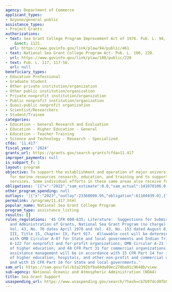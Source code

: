 ```yaml
---
agency: Department of Commerce
applicant_types:
- Anyone/general public
assistance_types:
- Project Grants
authorizations:
- text: Sea Grant College Program Improvement Act of 1976. Pub. L. 94, 461. 33 U.S.C.
    &sect; 1121.
  url: https://www.govinfo.gov/link/plaw/94/public/461
- text: National Sea Grant College Program Act. Pub. L. 100, 220.
  url: https://www.govinfo.gov/link/plaw/100/public/220
- text: Pub. L. 117, 117-58.
  url: null
beneficiary_types:
- Education Professional
- Graduate Student
- Other private institution/organization
- Other public institution/organization
- Private nonprofit institution/organization
- Public nonprofit institution/organization
- Quasi-public nonprofit organization
- Scientist/Researchers
- Student/Trainee
categories:
- Education - General Research and Evaluation
- Education - Higher Education - General
- Education - Teacher Training
- Science and Technology - Research - Specialized
cfda: '11.417'
fiscal_year: '2024'
grants_url: https://grants.gov/search-grants?cfda=11.417
improper_payments: null
is_subpart_f: 1
layout: program
objective: To support the establishment and operation of major university centers
  for marine resources research, education, and training and to support marine advisory
  services. Some individual efforts in these same areas also receive funding.
obligations: '[{"x":"2023","sam_estimate":0.0,"sam_actual":141070106.0,"usa_spending_actual":141070105.8},{"x":"2024","sam_estimate":0.0,"sam_actual":156584805.0,"usa_spending_actual":152368680.0},{"x":"2025","sam_estimate":0.0,"sam_actual":75600000.0,"usa_spending_actual":31130043.0}]'
other_program_spending: null
outlays: '[{"x":"2023","outlay":23368698.95,"obligation":61104439.0},{"x":"2024","outlay":32696108.87,"obligation":173173110.0},{"x":"2025","outlay":821178.61,"obligation":5601100.0}]'
permalink: /program/11.417.html
popular_name: National Sea Grant College Program
program_type: assistance_listing
results: []
rules_regulations: '45 CFR 600-635; Literature:  Suggestions for Submission of Proposals
  and Administration of Grants, National Sea Grant Program (no charge).  Federal Register
  Vol. 43, No. 70 dates April 1978 and Vol. 43, No. 153 dated August 8, 1978, Part
  III, Title 15, Chapter IX, Part 917.  Allowable cost will be determined in accordance
  with OMB Circular A-87 for State and local governments and Indian Tribes; OMB Circular
  A-122 for nonprofit and for-profit organizations; OMB Circular A-21 for institutions
  of higher education; and 48 CFR Part 31 for commercial organizations.  Financial
  assistance management will be in accordance with 15 CFR Part 14 for institutions
  of higher education, hospitals, and other non-profit and commercial organizations,
  and with 15 CFR Part 24 for State and local governments.'
sam_url: https://sam.gov/fal/b1a2392bf9a84da09ec278ba91c9648b/view
sub-agency: National Oceanic and Atmospheric Administration (NOAA)
title: Sea Grant Support
usaspending_url: https://www.usaspending.gov/search/?hash=cb7b97dcd8fb9b7b4cd65d77434538be
---
```

